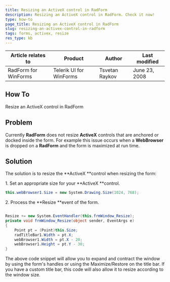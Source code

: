 ```yaml
---
title: Resizing an ActiveX control in RadForm
description: Resizing an ActiveX control in RadForm. Check it now!
type: how-to
page_title: Resizing an ActiveX control in RadForm
slug: resizing-an-activex-control-in-radform
tags: forms, activex, resize
res_type: kb
---
```


|Article relates to|Product|Author|Last modified|  
|----|----|----|----|
|RadForm for WinForms |Telerik UI for WinForms|Tsvetan Raykov|June 23, 2008 | 

## How To

Resize an ActiveX control in RadForm 
   

## Problem
  
Currently **RadForm** does not resize **ActiveX** controls that are anchored or docked inside the form. For example this issue occurs when a **WebBrowser** is dropped on a **RadForm** and the form is maximized at run time.  
   
## Solution

The solution is to resize the **ActiveX **control when resizing the form:  
 
1\. Set an appropriate size for your **ActiveX **control.  
   
````C#
this.webBrowser1.Size = new System.Drawing.Size(1024, 768); 

````

2\. Process the **Resize **event of the form.  
   
````C#

Resize += new System.EventHandler(this.frmWindow_Resize); 
private void frmWindow_Resize(object sender, EventArgs e) 
{ 
    Point pt = (Point)this.Size; 
    radTitleBar1.Width = pt.X; 
    webBrowser1.Width = pt.X - 20; 
    webBrowser1.Height = pt.Y - 30; 
} 

````

The above code snippet will allow you to expand and contract the window by using the form's handles or using the Maximize/Restore on the title bar. If you have a custom title bar, this code will also allow it to resize according to the window size.  

 
  
 


